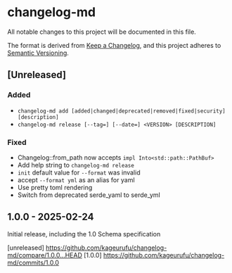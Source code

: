 # changelog-md

All notable changes to this project will be documented in this file.

The format is derived from [Keep a Changelog](https://keepachangelog.com/en/1.1.0/),
and this project adheres to [Semantic Versioning](https://semver.org/spec/v2.0.0.html).

## [Unreleased]

### Added
- `changelog-md add [added|changed|deprecated|removed|fixed|security] [description]`
- `changelog-md release [--tag=] [--date=] <VERSION> [DESCRIPTION]`

### Fixed
- Changelog::from_path now accepts `impl Into<std::path::PathBuf>`
- Add help string to `changelog-md release`
- `init` default value for `--format` was invalid
- accept `--format yml` as an alias for yaml
- Use pretty toml rendering
- Switch from deprecated serde_yaml to serde_yml


## 1.0.0 - 2025-02-24

Initial release, including the 1.0 Schema specification

[unreleased] https://github.com/kageurufu/changelog-md/compare/1.0.0...HEAD
[1.0.0] https://github.com/kageurufu/changelog-md/commits/1.0.0

